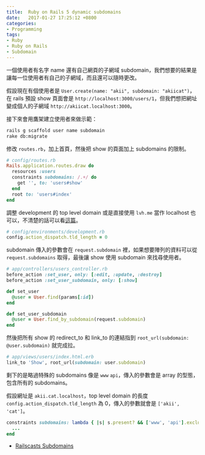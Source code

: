 ```yaml
---
title:  Ruby on Rails 5 dynamic subdomains
date:   2017-01-27 17:25:12 +0800
categories:
- Programming
tags:
- Ruby
- Ruby on Rails
- Subdomain
---
```


一個使用者有名字 name 還有自己網頁的子網域 subdomain，我們想要的結果是讓每一位使用者有自己的子網域，而且還可以隨時更改。

假設現在有個使用者是 `User.create(name: "akii", subdomain: "akiicat")`，在 rails 預設 show 頁面會是 `http://localhost:3000/users/1`，但我們想把網址變成個人的子網域 `http://akiicat.localhost:3000`。

接下來會用鷹架建立使用者來做示範：

```sh
rails g scaffold user name subdomain
rake db:migrate
```

修改 `routes.rb`，加上首頁，然後把 show 的頁面加上 subdomains 的限制。

```ruby
# config/routes.rb
Rails.application.routes.draw do
  resources :users
  constraints subdomains: /.+/ do
    get '', to: 'users#show'
  end
  root to: 'users#index'
end
```

<!-- more -->

調整 development 的 top level domain 或是直接使用 `lvh.me` 當作 localhost 也可以，不清楚的話可以看[這篇](/blogger/2017/01/22/api-subdomains/)。

```ruby
# config/environments/development.rb
config.action_dispatch.tld_length = 0
```

subdomain 傳入的參數會在 `request.subdomain` 裡，如果想要陣列的資料可以從 `request.subdomains` 取得，最後讓 show 使用 subdomain 來找尋使用者。

```ruby
# app/controllers/users_controller.rb
before_action :set_user, only: [:edit, :update, :destroy]
before_action :set_user_subdomain, only: [:show]

def set_user
  @user = User.find(params[:id])
end

def set_user_subdomain
  @user = User.find_by_subdomain(request.subdomain)
end
```

然後把所有 show 的 redirect_to 和 link_to 的連結指到 `root_url(subdomain: @user.subdomain)` 就完成拉。

```ruby
# app/views/users/index.html.erb
link_to 'Show', root_url(subdomain: user.subdomain)
```

剩下的是略過特殊的 subdomains 像是 `www` `api`，傳入的參數會是 array 的型態，包含所有的 subdomains。

假設網址是 `akii.cat.localhost`，top level domain 的長度 `config.action_dispatch.tld_length` 為 0，傳入的參數就會是 `['akii', 'cat']`。

```ruby
constraints subdomains: lambda { |s| s.present? && ['www', 'api'].exclude?(s.last) } do
  ...
end
```

- [Railscasts Subdomains](https://www.youtube.com/watch?v=O2bBcTPj0sI)
